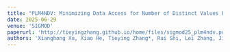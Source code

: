 ```yaml
---
title: "PLM4NDV: Minimizing Data Access for Number of Distinct Values Estimation with Pre-trained Language Models"
date: 2025-06-29
venue: 'SIGMOD'
paperurl: 'http://tieyingzhang.github.io/home/files/sigmod25_plm4ndv.pdf'
authors: 'Xianghong Xu, Xiao He, Tieying Zhang*, Rui Shi, Lei Zhang, Jianjun Chen'
---
```

